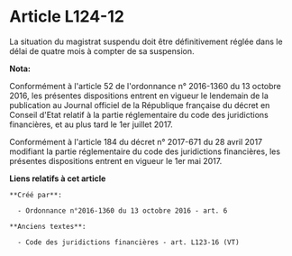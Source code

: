 # Article L124-12

La situation du magistrat suspendu doit être définitivement réglée dans le délai de quatre mois à compter de sa suspension.

**Nota:**

Conformément à l'article 52 de l'ordonnance n° 2016-1360 du 13 octobre 2016, les présentes dispositions entrent en vigueur le
lendemain de la publication au Journal officiel de la République française du décret en Conseil d'Etat relatif à la partie
réglementaire du code des juridictions financières, et au plus tard le 1er juillet 2017.

Conformément à l'article 184 du décret n° 2017-671 du 28 avril 2017 modifiant la partie réglementaire du code des
juridictions financières, les présentes dispositions entrent en vigueur le 1er mai 2017.

**Liens relatifs à cet article**

	**Créé par**:

	  - Ordonnance n°2016-1360 du 13 octobre 2016 - art. 6

	**Anciens textes**:

	  - Code des juridictions financières - art. L123-16 (VT)
